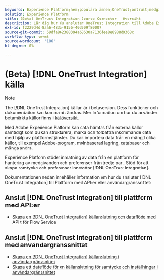 ```yaml
---
keywords: Experience Platform;hem;populära ämnen;OneTrust;ontrust;medgivande;samtycke och inställningar;efterlevnad
solution: Experience Platform
title: (Beta) OneTrust Integration Source Connector - översikt
description: Lär dig hur du ansluter OneTrust Integration till Adobe Experience Platform med API:er eller användargränssnittet.
exl-id: f2229d4d-8aa6-483a-9156-403309f80007
source-git-commit: 59dfa862388394a68630a7136dee8e8988d0368c
workflow-type: tm+mt
source-wordcount: '186'
ht-degree: 0%

---
```


# (Beta) [!DNL OneTrust Integration] källa

>[!NOTE]
>
>The [!DNL OneTrust Integration] källan är i betaversion. Dess funktioner och dokumentation kan komma att ändras. Mer information om hur du använder betamärkta källor finns i [källöversikt](../../home.md#terms-and-conditions).

Med Adobe Experience Platform kan data hämtas från externa källor samtidigt som du kan strukturera, märka och förbättra inkommande data med hjälp av plattformstjänster. Du kan importera data från en mängd olika källor, till exempel Adobe-program, molnbaserad lagring, databaser och många andra.

Experience Platform stöder inmatning av data från en plattform för hantering av medgivanden och preferenser från tredje part. Stöd för att skapa samtycke och preferenser innefattar [!DNL OneTrust Integration].

Dokumentationen nedan innehåller information om hur du ansluter [!DNL OneTrust Integration] till Plattform med API:er eller användargränssnittet:

## Anslut [!DNL OneTrust Integration] till plattform med API:er

- [Skapa en [!DNL OneTrust Integration] källanslutning och dataflöde med API:t för Flow Service](../../tutorials/api/create/consent-and-preferences/onetrust.md)

## Anslut [!DNL OneTrust Integration] till plattform med användargränssnittet

- [Skapa en [!DNL OneTrust Integration] källanslutning i användargränssnittet](../../tutorials/ui/create/consent-and-preferences/onetrust.md)
- [Skapa ett dataflöde för en källanslutning för samtycke och inställningar i användargränssnittet](../../tutorials/ui/dataflow/consent-and-preferences.md)
